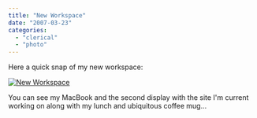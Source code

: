 ```yaml
---
title: "New Workspace"
date: "2007-03-23"
categories: 
  - "clerical"
  - "photo"
---
```


Here a quick snap of my new workspace:

[![New Workspace](/wp-content/uploads/2007/03/workspace.jpg)](/wp-content/uploads/2007/03/workspace.jpg "New Workspace")

You can see my MacBook and the second display with the site I'm current working on along with my lunch and ubiquitous coffee mug...
